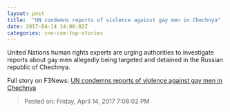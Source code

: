```yaml
---
layout: post
title:  "UN condemns reports of violence against gay men in Chechnya"
date: 2017-04-14 14:08:02Z
categories: cnn-com-top-stories
---
```


United Nations human rights experts are urging authorities to investigate reports about gay men allegedly being targeted and detained in the Russian republic of Chechnya.


Full story on F3News: [UN condemns reports of violence against gay men in Chechnya](http://www.f3nws.com/n/vbky3C)

> Posted on: Friday, April 14, 2017 7:08:02 PM
